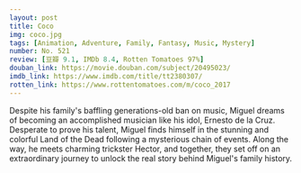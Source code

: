 ```yaml
---
layout: post 
title: Coco
img: coco.jpg
tags: [Animation, Adventure, Family, Fantasy, Music, Mystery]
number: No. 521
review: [豆瓣 9.1, IMDb 8.4, Rotten Tomatoes 97%]
douban_link: https://movie.douban.com/subject/20495023/
imdb_link: https://www.imdb.com/title/tt2380307/
rotten_link: https://www.rottentomatoes.com/m/coco_2017
---
```


Despite his family's baffling generations-old ban on music, Miguel dreams of becoming an accomplished musician like his idol, Ernesto de la Cruz. Desperate to prove his talent, Miguel finds himself in the stunning and colorful Land of the Dead following a mysterious chain of events. Along the way, he meets charming trickster Hector, and together, they set off on an extraordinary journey to unlock the real story behind Miguel's family history.